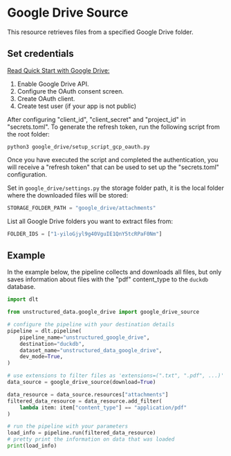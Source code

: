 # Google Drive Source

This resource retrieves files from a specified Google Drive folder.

## Set credentials

[Read Quick Start with Google Drive:](https://developers.google.com/drive/api/quickstart/python?hl=en)

1. Enable Google Drive API.
1. Configure the OAuth consent screen.
1. Create OAuth client.
1. Create test user (if your app is not public)

After configuring "client_id", "client_secret" and "project_id" in "secrets.toml".
To generate the refresh token, run the following script from the root folder:

```shell
python3 google_drive/setup_script_gcp_oauth.py
```

Once you have executed the script and completed the authentication, you will receive a "refresh
token" that can be used to set up the "secrets.toml" configuration.

Set in `google_drive/settings.py` the storage folder path, it is the local folder where the
downloaded files will be stored:

```python
STORAGE_FOLDER_PATH = "google_drive/attachments"
```

List all Google Drive folders you want to extract files from:

```python
FOLDER_IDS = ["1-yiloGjyl9g40VguIE1QnY5tcRPaF0Nm"]
```

## Example

In the example below, the pipeline collects and downloads all files,
but only saves information about files with the "pdf" content_type to the `duckdb` database.

```python
import dlt

from unstructured_data.google_drive import google_drive_source

# configure the pipeline with your destination details
pipeline = dlt.pipeline(
    pipeline_name="unstructured_google_drive",
    destination="duckdb",
    dataset_name="unstructured_data_google_drive",
    dev_mode=True,
)

# use extensions to filter files as 'extensions=(".txt", ".pdf", ...)'
data_source = google_drive_source(download=True)

data_resource = data_source.resources["attachments"]
filtered_data_resource = data_resource.add_filter(
    lambda item: item["content_type"] == "application/pdf"
)

# run the pipeline with your parameters
load_info = pipeline.run(filtered_data_resource)
# pretty print the information on data that was loaded
print(load_info)
```
